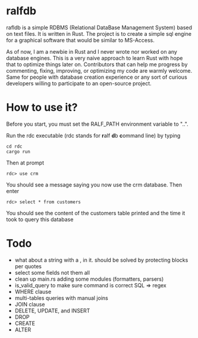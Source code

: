# ralfdb
rafldb is a simple RDBMS (Relational DataBase Management System) based on text files. It is written in Rust. The project is to create a simple sql engine for a graphical software that would be similar to MS-Access.

As of now, I am a newbie in Rust and I never wrote nor worked on any database engines. This is a very naive approach to learn Rust with hope that to optimize things later on. Contributors that can help me progress by commenting, fixing, improving, or optimizing my code are warmly welcome. Same for people with database creation experience or any sort of curious developers willing to participate to an open-source project.


# How to use it?
Before you start, you must set the RALF_PATH environment variable to "..".

Run the rdc executable (rdc stands for **r**alf **d**b **c**ommand line) by typing
```
cd rdc
cargo run
```
Then at prompt
```
rdc> use crm
```
You should see a message saying you now use the crm database. Then enter
```
rdc> select * from customers
```
You should see the content of the customers table printed and the time it took to query this database

# Todo
* what about a string with a , in it. should be solved by protecting blocks per quotes
* select some fields not them all
* clean up main.rs adding some modules (formatters, parsers)
* is_valid_query to make sure command is correct SQL => regex
* WHERE clause
* multi-tables queries with manual joins
* JOIN clause
* DELETE, UPDATE, and INSERT
* DROP
* CREATE
* ALTER
